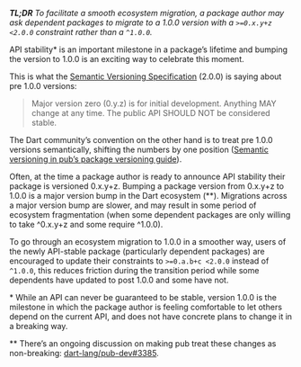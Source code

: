 _**TL;DR** To facilitate a smooth ecosystem migration, a package author may ask dependent packages to migrate to a 1.0.0 version with a `>=0.x.y+z <2.0.0` constraint rather than a `^1.0.0`._

API stability* is an important milestone in a package’s lifetime and bumping the version to 1.0.0 is an exciting way to celebrate this moment.

This is what the [Semantic Versioning Specification](https://semver.org/#spec-item-4) (2.0.0) is saying about pre 1.0.0 versions:

> Major version zero (0.y.z) is for initial development. Anything MAY change at any time. The public API SHOULD NOT be considered stable.

The Dart community’s convention on the other hand is to treat pre 1.0.0 versions semantically, shifting the numbers by one position ([Semantic versioning in pub’s package versioning guide](https://dart.dev/tools/pub/versioning#semantic-versions)).

Often, at the time a package author is ready to announce API stability their package is versioned 0.x.y+z. Bumping a package version from 0.x.y+z to 1.0.0 is a major version bump in the Dart ecosystem (**). Migrations across a major version bump are slower, and may result in some period of ecosystem fragmentation (when some dependent packages are only willing to take ^0.x.y+z and some require ^1.0.0).

To go through an ecosystem migration to 1.0.0 in a smoother way, users of the newly API-stable package (particularly dependent packages) are encouraged to update their constraints to `>=0.a.b+c <2.0.0` instead of `^1.0.0`, this reduces friction during the transition period while some dependents have updated to post 1.0.0 and some have not.


&ast; While an API can never be guaranteed to be stable, version 1.0.0 is the milestone in which the package author is feeling comfortable to let others depend on the current API, and does not have concrete plans to change it in a breaking way.

** There’s an ongoing discussion on making pub treat these changes as non-breaking: [dart-lang/pub-dev#3385](https://github.com/dart-lang/pub-dev/issues/3385).
